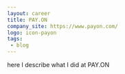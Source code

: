```yaml
---
layout: career
title: PAY.ON
company_site: https://www.payon.com/
logo: icon-payon
tags:
 - blog
---
```


here I describe what I did at PAY.ON
